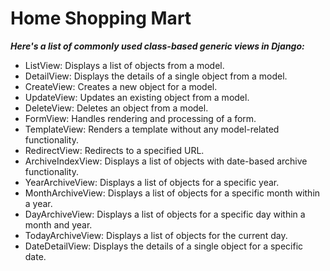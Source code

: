 # Home Shopping Mart
***Here's a list of commonly used class-based generic views in Django:***

- ListView: Displays a list of objects from a model.
- DetailView: Displays the details of a single object from a model.
- CreateView: Creates a new object for a model.
- UpdateView: Updates an existing object from a model.
- DeleteView: Deletes an object from a model.
- FormView: Handles rendering and processing of a form.
- TemplateView: Renders a template without any model-related functionality.
- RedirectView: Redirects to a specified URL.
- ArchiveIndexView: Displays a list of objects with date-based archive functionality.
- YearArchiveView: Displays a list of objects for a specific year.
- MonthArchiveView: Displays a list of objects for a specific month within a year.
- DayArchiveView: Displays a list of objects for a specific day within a month and year.
- TodayArchiveView: Displays a list of objects for the current day.
- DateDetailView: Displays the details of a single object for a specific date.